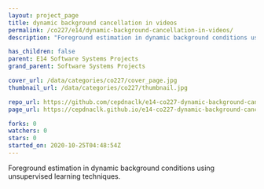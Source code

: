 ```yaml
---
layout: project_page
title: dynamic background cancellation in videos
permalink: /co227/e14/dynamic-background-cancellation-in-videos/
description: "Foreground estimation in dynamic background conditions using unsupervised learning techniques."

has_children: false
parent: E14 Software Systems Projects
grand_parent: Software Systems Projects

cover_url: /data/categories/co227/cover_page.jpg
thumbnail_url: /data/categories/co227/thumbnail.jpg

repo_url: https://github.com/cepdnaclk/e14-co227-dynamic-background-cancellation-in-videos
page_url: https://cepdnaclk.github.io/e14-co227-dynamic-background-cancellation-in-videos

forks: 0
watchers: 0
stars: 0
started_on: 2020-10-25T04:48:54Z
---
```

Foreground estimation in dynamic background conditions using unsupervised learning techniques.

